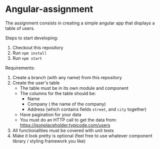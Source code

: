# Angular-assignment

The assignment consists in creating a simple angular app that displays a table of users.

Steps to start developing:
1. Checkout this repository
2. Run `npm install`
3. Run `npm start`

Requirements:
1. Create a branch (with any name) from this repository
2. Create the user's table
	* The table must be in its own module and component
	* The columns for the table should be:
		* Name
		* Company ( the name of the company)
		* Address (which contains fields `street`, and `city` together)
	* Have pagination for your data
	* You must do an HTTP call to get the data from: https://jsonplaceholder.typicode.com/users
3. All functionalities must be covered with unit tests
4. Make it look pretty is optional (feel free to use whatever component library / styling framework you like)
